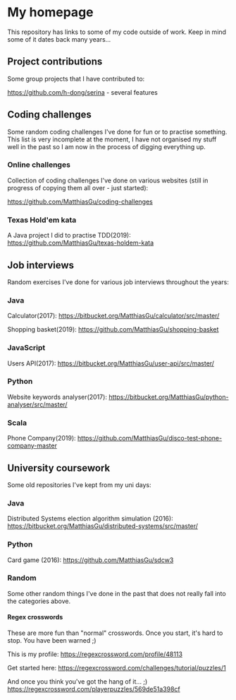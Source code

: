 # My homepage

This repository has links to some of my code outside of work. Keep in mind some of it dates back many years...

## Project contributions

Some group projects that I have contributed to:

https://github.com/h-dong/serina - several features


## Coding challenges

Some random coding challenges I've done for fun or to practise something. This list is very incomplete at the moment, I have not organised my stuff well in the past so I am now in the process of digging everything up.

### Online challenges

Collection of coding challenges I've done on various websites (still in progress of copying them all over - just started):

https://github.com/MatthiasGu/coding-challenges

### Texas Hold'em kata

A Java project I did to practise TDD(2019):
https://github.com/MatthiasGu/texas-holdem-kata

## Job interviews

Random exercises I've done for various job interviews throughout the years:

### Java

Calculator(2017):
https://bitbucket.org/MatthiasGu/calculator/src/master/

Shopping basket(2019):
https://github.com/MatthiasGu/shopping-basket

### JavaScript

Users API(2017):
https://bitbucket.org/MatthiasGu/user-api/src/master/

### Python

Website keywords analyser(2017):
https://bitbucket.org/MatthiasGu/python-analyser/src/master/

### Scala

Phone Company(2019):
https://github.com/MatthiasGu/disco-test-phone-company-master

## University coursework

Some old repositories I've kept from my uni days:

### Java
Distributed Systems election algorithm simulation (2016):
https://bitbucket.org/MatthiasGu/distributed-systems/src/master/

### Python

Card game (2016):
https://github.com/MatthiasGu/sdcw3

### Random

Some other random things I've done in the past that does not really fall into the categories above.

#### Regex crosswords

These are more fun than "normal" crosswords. Once you start, it's hard to stop. You have been warned ;)

This is my profile:
https://regexcrossword.com/profile/48113 

Get started here:
https://regexcrossword.com/challenges/tutorial/puzzles/1

And once you think you've got the hang of it... ;)
https://regexcrossword.com/playerpuzzles/569de51a398cf


